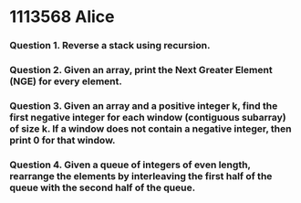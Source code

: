 # 1113568 Alice
### Question 1. Reverse a stack using recursion.
### Question 2. Given an array, print the Next Greater Element (NGE) for every element.
### Question 3. Given an array and a positive integer k, find the first negative integer for each window (contiguous subarray) of size k. If a window does not contain a negative integer, then print 0 for that window.
### Question 4. Given a queue of integers of even length, rearrange the elements by interleaving the first half of the queue with the second half of the queue.
